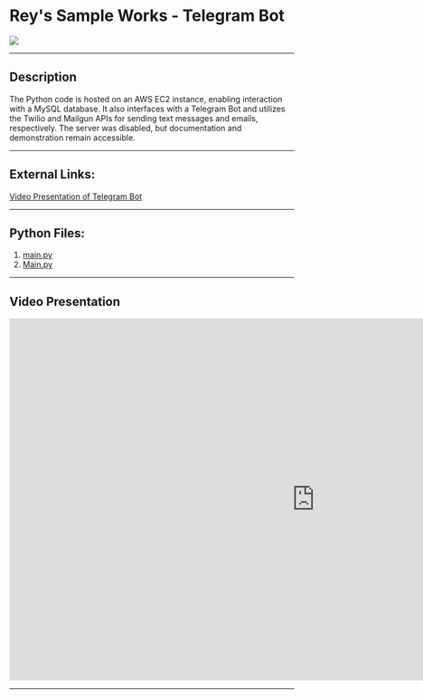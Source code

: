 # Rey's Sample Works - Telegram Bot

<a href=""><img src="https://img.shields.io/badge/HOME%20GitHub-0068cb" /></a>

---

## Description
The Python code is hosted on an AWS EC2 instance, enabling interaction with a MySQL database. It also interfaces with a Telegram Bot and utilizes the Twilio and Mailgun APIs for sending text messages and emails, respectively. The server was disabled, but documentation and demonstration remain accessible.

---
## External Links:
[Video Presentation of Telegram Bot](https://youtu.be/oOTjHrp3N9Q?si=cSKsMoEcS6Ra8hM_)

---
## Python Files:
1. <a href="[http://example.com/](https://reytorremis.github.io/reytorrecampogrepo.github.io/telegrambot/main.py" target="_blank">main.py</a>
2. [Main.py]()

---

## Video Presentation

<iframe width="1080" height="640" src="https://www.youtube.com/embed/oOTjHrp3N9Q?si=QUy08Qm3Oh_w_7ZI" title="YouTube video player" frameborder="0" allow="accelerometer; autoplay; clipboard-write; encrypted-media; gyroscope; picture-in-picture; web-share" referrerpolicy="strict-origin-when-cross-origin" allowfullscreen></iframe>

---

